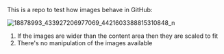 This is a repo to test how images behave in GitHub: 

![18878993_433927206977069_4421603388815310848_n](https://user-images.githubusercontent.com/6909617/32116575-13c196f2-bb43-11e7-8e68-97771fd2fe43.jpg)

1. If the images are wider than the content area then they are scaled to fit
2. There's no manipulation of the images available